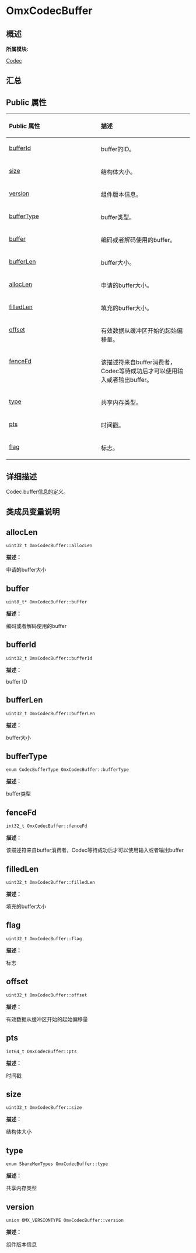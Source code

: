 # OmxCodecBuffer<a name="ZH-CN_TOPIC_0000001290561208"></a>

## **概述**<a name="section787117532083932"></a>

**所属模块:**

[Codec](_codec.md)

## **汇总**<a name="section994991872083932"></a>

## Public 属性<a name="pub-attribs"></a>

<a name="table1236109375083932"></a>
<table><thead align="left"><tr id="row1734607956083932"><th class="cellrowborder" valign="top" width="50%" id="mcps1.1.3.1.1"><p id="p1475202429083932"><a name="p1475202429083932"></a><a name="p1475202429083932"></a>Public 属性</p>
</th>
<th class="cellrowborder" valign="top" width="50%" id="mcps1.1.3.1.2"><p id="p616677029083932"><a name="p616677029083932"></a><a name="p616677029083932"></a>描述</p>
</th>
</tr>
</thead>
<tbody><tr id="row1428095472083932"><td class="cellrowborder" valign="top" width="50%" headers="mcps1.1.3.1.1 "><p id="p299508404083932"><a name="p299508404083932"></a><a name="p299508404083932"></a><a href="_omx_codec_buffer.md#a569ac621f5d1290883cdb6932b506fa5">bufferId</a></p>
</td>
<td class="cellrowborder" valign="top" width="50%" headers="mcps1.1.3.1.2 "><p id="entry652142126083932p0"><a name="entry652142126083932p0"></a><a name="entry652142126083932p0"></a>buffer的ID。</p>
</td>
</tr>
<tr id="row1725018051083932"><td class="cellrowborder" valign="top" width="50%" headers="mcps1.1.3.1.1 "><p id="p667197930083932"><a name="p667197930083932"></a><a name="p667197930083932"></a><a href="_omx_codec_buffer.md#a483b6eac758bff626ad7f56bce73d160">size</a></p>
</td>
<td class="cellrowborder" valign="top" width="50%" headers="mcps1.1.3.1.2 "><p id="entry1322058479083932p0"><a name="entry1322058479083932p0"></a><a name="entry1322058479083932p0"></a>结构体大小。</p>
</td>
</tr>
<tr id="row1283731757083932"><td class="cellrowborder" valign="top" width="50%" headers="mcps1.1.3.1.1 "><p id="p129899215083932"><a name="p129899215083932"></a><a name="p129899215083932"></a><a href="_omx_codec_buffer.md#aad2e7b28cf8992c519aca4b48470de78">version</a></p>
</td>
<td class="cellrowborder" valign="top" width="50%" headers="mcps1.1.3.1.2 "><p id="entry2045802397083932p0"><a name="entry2045802397083932p0"></a><a name="entry2045802397083932p0"></a>组件版本信息。</p>
</td>
</tr>
<tr id="row250569230083932"><td class="cellrowborder" valign="top" width="50%" headers="mcps1.1.3.1.1 "><p id="p1642215014083932"><a name="p1642215014083932"></a><a name="p1642215014083932"></a><a href="_omx_codec_buffer.md#a1da01c40b6e197dd6eb33eef11223612">bufferType</a></p>
</td>
<td class="cellrowborder" valign="top" width="50%" headers="mcps1.1.3.1.2 "><p id="entry838346015083932p0"><a name="entry838346015083932p0"></a><a name="entry838346015083932p0"></a>buffer类型。</p>
</td>
</tr>
<tr id="row1104766016083932"><td class="cellrowborder" valign="top" width="50%" headers="mcps1.1.3.1.1 "><p id="p1661129852083932"><a name="p1661129852083932"></a><a name="p1661129852083932"></a><a href="_omx_codec_buffer.md#adf4a935b2fede029e177245f677d7e24">buffer</a></p>
</td>
<td class="cellrowborder" valign="top" width="50%" headers="mcps1.1.3.1.2 "><p id="entry978547509083932p0"><a name="entry978547509083932p0"></a><a name="entry978547509083932p0"></a>编码或者解码使用的buffer。</p>
</td>
</tr>
<tr id="row1334309175083932"><td class="cellrowborder" valign="top" width="50%" headers="mcps1.1.3.1.1 "><p id="p1226504155083932"><a name="p1226504155083932"></a><a name="p1226504155083932"></a><a href="_omx_codec_buffer.md#a50cf45d1f6e71a61a5afffb50b14cf07">bufferLen</a></p>
</td>
<td class="cellrowborder" valign="top" width="50%" headers="mcps1.1.3.1.2 "><p id="entry607391850083932p0"><a name="entry607391850083932p0"></a><a name="entry607391850083932p0"></a>buffer大小。</p>
</td>
</tr>
<tr id="row974036760083932"><td class="cellrowborder" valign="top" width="50%" headers="mcps1.1.3.1.1 "><p id="p950101215083932"><a name="p950101215083932"></a><a name="p950101215083932"></a><a href="_omx_codec_buffer.md#a52c9b6e93f608eb440179ec2cf52f0dc">allocLen</a></p>
</td>
<td class="cellrowborder" valign="top" width="50%" headers="mcps1.1.3.1.2 "><p id="entry761625263083932p0"><a name="entry761625263083932p0"></a><a name="entry761625263083932p0"></a>申请的buffer大小。</p>
</td>
</tr>
<tr id="row508654656083932"><td class="cellrowborder" valign="top" width="50%" headers="mcps1.1.3.1.1 "><p id="p353642896083932"><a name="p353642896083932"></a><a name="p353642896083932"></a><a href="_omx_codec_buffer.md#a87ec04578a8546bedf78e029b4dea467">filledLen</a></p>
</td>
<td class="cellrowborder" valign="top" width="50%" headers="mcps1.1.3.1.2 "><p id="entry1386955158083932p0"><a name="entry1386955158083932p0"></a><a name="entry1386955158083932p0"></a>填充的buffer大小。</p>
</td>
</tr>
<tr id="row1715972858083932"><td class="cellrowborder" valign="top" width="50%" headers="mcps1.1.3.1.1 "><p id="p1193960274083932"><a name="p1193960274083932"></a><a name="p1193960274083932"></a><a href="_omx_codec_buffer.md#aaa53bae534afd2f949cd7003e857ca01">offset</a></p>
</td>
<td class="cellrowborder" valign="top" width="50%" headers="mcps1.1.3.1.2 "><p id="p7145925142410"><a name="p7145925142410"></a><a name="p7145925142410"></a>有效数据从缓冲区开始的起始偏移量。</p>
</td>
</tr>
<tr id="row270186122083932"><td class="cellrowborder" valign="top" width="50%" headers="mcps1.1.3.1.1 "><p id="p273320264083932"><a name="p273320264083932"></a><a name="p273320264083932"></a><a href="_omx_codec_buffer.md#acfbebeda53e74de8045d36eb52aac11a">fenceFd</a></p>
</td>
<td class="cellrowborder" valign="top" width="50%" headers="mcps1.1.3.1.2 "><p id="entry1871224735083932p0"><a name="entry1871224735083932p0"></a><a name="entry1871224735083932p0"></a>该描述符来自buffer消费者，Codec等待成功后才可以使用输入或者输出buffer。</p>
</td>
</tr>
<tr id="row734813167083932"><td class="cellrowborder" valign="top" width="50%" headers="mcps1.1.3.1.1 "><p id="p874289808083932"><a name="p874289808083932"></a><a name="p874289808083932"></a><a href="_omx_codec_buffer.md#aac56d5dd0f10d96e0007116c43acde74">type</a></p>
</td>
<td class="cellrowborder" valign="top" width="50%" headers="mcps1.1.3.1.2 "><p id="entry1012717409083932p0"><a name="entry1012717409083932p0"></a><a name="entry1012717409083932p0"></a>共享内存类型。</p>
</td>
</tr>
<tr id="row1824784992083932"><td class="cellrowborder" valign="top" width="50%" headers="mcps1.1.3.1.1 "><p id="p1948209696083932"><a name="p1948209696083932"></a><a name="p1948209696083932"></a><a href="_omx_codec_buffer.md#af8d025add535bf3851358b3f5d5f8cfd">pts</a></p>
</td>
<td class="cellrowborder" valign="top" width="50%" headers="mcps1.1.3.1.2 "><p id="entry1456480748083932p0"><a name="entry1456480748083932p0"></a><a name="entry1456480748083932p0"></a>时间戳。</p>
</td>
</tr>
<tr id="row1481701188083932"><td class="cellrowborder" valign="top" width="50%" headers="mcps1.1.3.1.1 "><p id="p1255935669083932"><a name="p1255935669083932"></a><a name="p1255935669083932"></a><a href="_omx_codec_buffer.md#a8f36e97726b1f17ada24cca4a03d73d6">flag</a></p>
</td>
<td class="cellrowborder" valign="top" width="50%" headers="mcps1.1.3.1.2 "><p id="entry1476578403083932p0"><a name="entry1476578403083932p0"></a><a name="entry1476578403083932p0"></a>标志。</p>
</td>
</tr>
</tbody>
</table>

## **详细描述**<a name="section908249921083932"></a>

Codec buffer信息的定义。

## **类成员变量说明**<a name="section1482387800083932"></a>

## allocLen<a name="a52c9b6e93f608eb440179ec2cf52f0dc"></a>

```
uint32_t OmxCodecBuffer::allocLen
```

**描述：**

申请的buffer大小

## buffer<a name="adf4a935b2fede029e177245f677d7e24"></a>

```
uint8_t* OmxCodecBuffer::buffer
```

**描述：**

编码或者解码使用的buffer

## bufferId<a name="a569ac621f5d1290883cdb6932b506fa5"></a>

```
uint32_t OmxCodecBuffer::bufferId
```

**描述：**

buffer ID

## bufferLen<a name="a50cf45d1f6e71a61a5afffb50b14cf07"></a>

```
uint32_t OmxCodecBuffer::bufferLen
```

**描述：**

buffer大小

## bufferType<a name="a1da01c40b6e197dd6eb33eef11223612"></a>

```
enum CodecBufferType OmxCodecBuffer::bufferType
```

**描述：**

buffer类型

## fenceFd<a name="acfbebeda53e74de8045d36eb52aac11a"></a>

```
int32_t OmxCodecBuffer::fenceFd
```

**描述：**

该描述符来自buffer消费者，Codec等待成功后才可以使用输入或者输出buffer

## filledLen<a name="a87ec04578a8546bedf78e029b4dea467"></a>

```
uint32_t OmxCodecBuffer::filledLen
```

**描述：**

填充的buffer大小

## flag<a name="a8f36e97726b1f17ada24cca4a03d73d6"></a>

```
uint32_t OmxCodecBuffer::flag
```

**描述：**

标志

## offset<a name="aaa53bae534afd2f949cd7003e857ca01"></a>

```
uint32_t OmxCodecBuffer::offset
```

**描述：**

有效数据从缓冲区开始的起始偏移量

## pts<a name="af8d025add535bf3851358b3f5d5f8cfd"></a>

```
int64_t OmxCodecBuffer::pts
```

**描述：**

时间戳

## size<a name="a483b6eac758bff626ad7f56bce73d160"></a>

```
uint32_t OmxCodecBuffer::size
```

**描述：**

结构体大小

## type<a name="aac56d5dd0f10d96e0007116c43acde74"></a>

```
enum ShareMemTypes OmxCodecBuffer::type
```

**描述：**

共享内存类型

## version<a name="aad2e7b28cf8992c519aca4b48470de78"></a>

```
union OMX_VERSIONTYPE OmxCodecBuffer::version
```

**描述：**

组件版本信息

